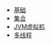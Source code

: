- [基础](docs/Java/BaseConcept/Base.md)
- [集合](docs/Java/collections/Collections.md)
- [JVM虚拟机](docs/Java/JVM/JVM.md)
- [多线程](docs/Java/Thread/Thread.md)
